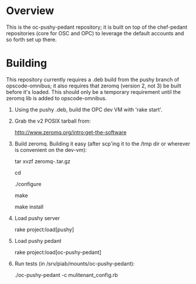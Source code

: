 Overview
========

This is the oc-pushy-pedant repository; it is built on top of the chef-pedant repositories (core for OSC and OPC) to leverage the default accounts and so forth set up there.

Building
========

This repository currently requires a .deb build from the pushy branch of opscode-omnibus; it also requires that zeromq (version 2, not 3) be built before it's loaded.  This should only be a temporary requirement until the zeromq lib is added to opscode-omnibus.

1. Using the pushy .deb, build the OPC dev VM with 'rake start'.

2. Grab the v2 POSIX tarball from:

	http://www.zeromq.org/intro:get-the-software

3. Build zeromq.  Building it easy (after scp'ing it to the /tmp dir or wherever is convenient on the dev-vm):

	tar xvzf zeromq-<whatever-the-current-version-is>.tar.gz

	cd <unpacked dir>

	./configure

	make

	make install

4. Load pushy server

	rake project:load[pushy]

5. Load pushy pedant

	rake project:load[oc-pushy-pedant]

6. Run tests (in /srv/piab/mounts/oc-pushy-pedant):

	./oc-pushy-pedant -c mulitenant_config.rb

